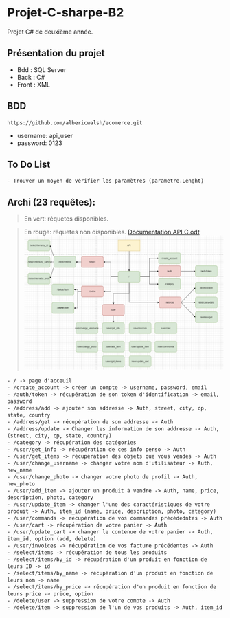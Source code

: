 # Projet-C-sharpe-B2
Projet C# de deuxième année.


## Présentation du projet
- Bdd : SQL Server
- Back : C#
- Front : XML

## BDD
    https://github.com/albericwalsh/ecomerce.git

- username: api_user
- password: 0123


## To Do List
    - Trouver un moyen de vérifier les paramètres (parametre.Lenght)

## Archi (23 requêtes):
>En vert: rêquetes disponibles.

>En rouge: rêquetes non disponibles.
[Documentation API C.odt](Documentation%20API%20C.odt)
![Archi_API.png](Archi_API.png)

    - / -> page d'acceuil
    - /create_account -> créer un compte -> username, password, email
    - /auth/token -> récupération de son token d'identification -> email, password
    - /address/add -> ajouter son addresse -> Auth, street, city, cp, state, country
    - /address/get -> récupération de son addresse -> Auth
    - /address/update -> Changer les information de son addresse -> Auth, (street, city, cp, state, country)
    - /category -> récupération des catégories
    - /user/get_info -> récupération de ces info perso -> Auth
    - /user/get_items -> récupération des objets que vous vendés -> Auth
    - /user/change_username -> changer votre nom d'utilisateur -> Auth, new_name
    - /user/change_photo -> changer votre photo de profil -> Auth, new_photo
    - /user/add_item -> ajouter un produit à vendre -> Auth, name, price, description, photo, category
    - /user/update_item -> changer l'une des caractéristiques de votre produit -> Auth, item_id (name, price, description, photo, category)
    - /user/commands -> récupération de vos commandes précédedntes -> Auth
    - /user/cart -> récupération de votre panier -> Auth
    - /user/update_cart -> changer le contenue de votre panier -> Auth, item_id, option (add, delete)
    - /user/invoices -> récupération de vos facture précédentes -> Auth
    - /select/items -> récupération de tous les produits 
    - /select/items/by_id -> récupération d'un produit en fonction de leurs ID -> id
    - /select/items/by_name -> récupération d'un produit en fonction de leurs nom -> name
    - /select/items/by_price -> récupération d'un produit en fonction de leurs price -> price, option
    - /delete/user -> suppression de votre compte -> Auth
    - /delete/item -> suppression de l'un de vos produits -> Auth, item_id
    
